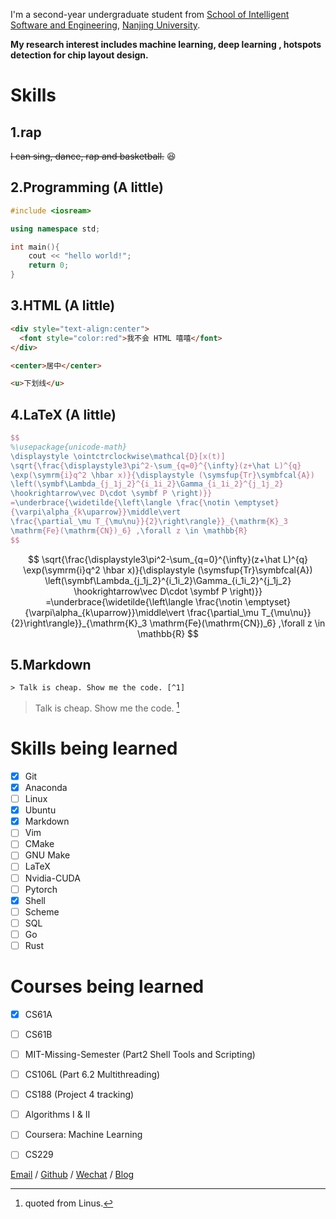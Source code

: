 I'm a second-year undergraduate student from [School of Intelligent Software and Engineering](https://ise.nju.edu.cn/), [Nanjing University](https://www.nju.edu.cn/). 

**My research interest includes machine learning, deep learning , hotspots detection for chip layout design.**

# Skills
## 1.rap
~~I can sing, dance, rap and basketball.~~ 😆
## 2.Programming (A little)
```````c++
#include <iosream>

using namespace std;

int main(){
	cout << "hello world!";
	return 0;
}
```````
##  3.HTML (A little)
```html
<div style="text-align:center">
  <font style="color:red">我不会 HTML 嘻嘻</font>
</div>

<center>居中</center>

<u>下划线</u>
```
## 4.LaTeX (A little)
```latex
$$
%\usepackage{unicode-math}
\displaystyle \ointctrclockwise\mathcal{D}[x(t)]
\sqrt{\frac{\displaystyle3\pi^2-\sum_{q=0}^{\infty}(z+\hat L)^{q}
\exp(\symrm{i}q^2 \hbar x)}{\displaystyle (\symsfup{Tr}\symbfcal{A})
\left(\symbf\Lambda_{j_1j_2}^{i_1i_2}\Gamma_{i_1i_2}^{j_1j_2}
\hookrightarrow\vec D\cdot \symbf P \right)}}
=\underbrace{\widetilde{\left\langle \frac{\notin \emptyset}
{\varpi\alpha_{k\uparrow}}\middle\vert
\frac{\partial_\mu T_{\mu\nu}}{2}\right\rangle}}_{\mathrm{K}_3
\mathrm{Fe}(\mathrm{CN})_6} ,\forall z \in \mathbb{R}
$$
```
$$
\sqrt{\frac{\displaystyle3\pi^2-\sum_{q=0}^{\infty}(z+\hat L)^{q}
\exp(\symrm{i}q^2 \hbar x)}{\displaystyle (\symsfup{Tr}\symbfcal{A})
\left(\symbf\Lambda_{j_1j_2}^{i_1i_2}\Gamma_{i_1i_2}^{j_1j_2}
\hookrightarrow\vec D\cdot \symbf P \right)}}
=\underbrace{\widetilde{\left\langle \frac{\notin \emptyset}
{\varpi\alpha_{k\uparrow}}\middle\vert
\frac{\partial_\mu T_{\mu\nu}}{2}\right\rangle}}_{\mathrm{K}_3
\mathrm{Fe}(\mathrm{CN})_6} ,\forall z \in \mathbb{R}
$$

## 5.Markdown
```
> Talk is cheap. Show me the code. [^1]
```

> Talk is cheap. Show me the code. [^1]

# Skills being learned
- [x] Git
- [x] Anaconda
- [ ] Linux
- [x] Ubuntu
- [x] Markdown
- [ ] Vim
- [ ] CMake
- [ ] GNU Make
- [ ] LaTeX
- [ ] Nvidia-CUDA
- [ ] Pytorch
- [x] Shell
- [ ] Scheme
- [ ] SQL
- [ ] Go
- [ ] Rust

# Courses being learned
- [x] CS61A 
- [ ] CS61B
- [ ] MIT-Missing-Semester (Part2 Shell Tools and Scripting)
- [ ] CS106L (Part 6.2 Multithreading)
- [ ] CS188 (Project 4 tracking)
- [ ] Algorithms I & II
- [ ] Coursera: Machine Learning
- [ ] CS229
      

[Email](mailto:jiahaowang@smail.nju.edu.cn) / [Github](https://github.com/wang-jiahao) / [Wechat](../images/wechat.jpg) / [Blog](https://blog.csdn.net/wwjjjhhhh?type=blog)

[^1]: quoted from Linus.
